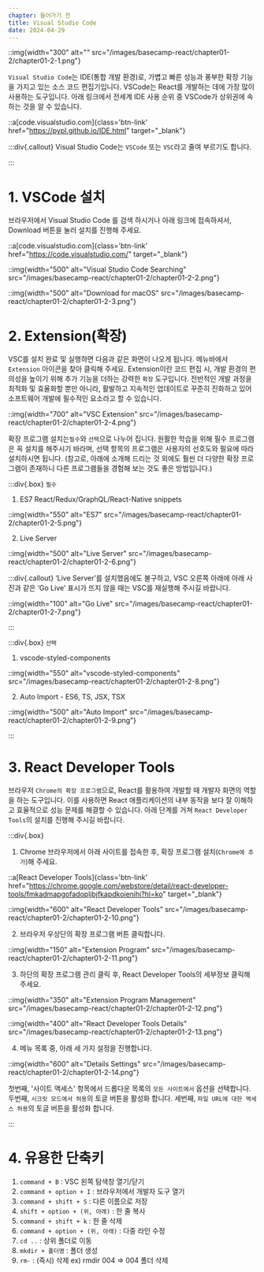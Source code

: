```yaml
---
chapter: 들어가기 전
title: Visual Studio Code
date: 2024-04-29
---
```


::img{width="300" alt="" src="/images/basecamp-react/chapter01-2/chapter01-2-1.png"}

`Visual Studio Code`는 IDE(통합 개발 환경)로, 가볍고 빠른 성능과 풍부한 확장 기능을 가지고 있는 소스 코드 편집기입니다. VSCode는 React를 개발하는 데에 가장 많이 사용하는 도구입니다. 아래 링크에서 전세계 IDE 사용 순위 중 VSCode가 상위권에 속하는 것을 알 수 있습니다.

::a[code.visualstudio.com]{class='btn-link' href="https://pypl.github.io/IDE.html" target="\_blank"}

:::div{.callout}
Visual Studio Code는 `VSCode` 또는 `VSC`라고 줄여 부르기도 합니다.

:::

# 1. VSCode 설치

브라우저에서 Visual Studio Code 를 검색 하시거나 아래 링크에 접속하셔서, Download 버튼을 눌러 설치를 진행해 주세요.

::a[code.visualstudio.com]{class='btn-link' href="https://code.visualstudio.com/" target="\_blank"}

::img{width="500" alt="Visual Studio Code Searching" src="/images/basecamp-react/chapter01-2/chapter01-2-2.png"}

::img{width="500" alt="Download for macOS" src="/images/basecamp-react/chapter01-2/chapter01-2-3.png"}

# 2. Extension(확장)

VSC를 설치 완료 및 실행하면 다음과 같은 화면이 나오게 됩니다. 메뉴바에서 `Extension` 아이콘을 찾아 클릭해 주세요. Extension이란 코드 편집 시, 개발 환경의 편의성을 높이기 위해 추가 기능을 더하는 강력한 `확장` 도구입니다. 전반적인 개발 과정을 최적화 및 효율화할 뿐만 아니라, 활발하고 지속적인 업데이트로 꾸준히 진화하고 있어 소프트웨어 개발에 필수적인 요소라고 할 수 있습니다.

::img{width="700" alt="VSC Extension" src="/images/basecamp-react/chapter01-2/chapter01-2-4.png"}

확장 프로그램 설치는`필수`와 `선택`으로 나누어 집니다. 원활한 학습을 위해 필수 프로그램은 꼭 설치를 해주시기 바라며, 선택 항목의 프로그램은 사용자의 선호도와 필요에 따라 설치하시면 됩니다. (참고로, 아래에 소개해 드리는 것 외에도 훨씬 더 다양한 확장 프로그램이 존재하니 다른 프로그램들을 경험해 보는 것도 좋은 방법입니다.)

:::div{.box}
`필수`

1. ES7 React/Redux/GraphQL/React-Native snippets

::img{width="550" alt="ES7" src="/images/basecamp-react/chapter01-2/chapter01-2-5.png"}

2. Live Server

::img{width="500" alt="Live Server" src="/images/basecamp-react/chapter01-2/chapter01-2-6.png"}

:::div{.callout}
‘Live Server’를 설치했음에도 불구하고, VSC 오른쪽 아래에 아래 사진과 같은 ‘Go Live’ 표시가 뜨지 않을 때는 VSC를 재실행해 주시길 바랍니다.

::img{width="100" alt="Go Live" src="/images/basecamp-react/chapter01-2/chapter01-2-7.png"}

:::

:::div{.box}
`선택`

1. vscode-styled-components

::img{width="550" alt="vscode-styled-components" src="/images/basecamp-react/chapter01-2/chapter01-2-8.png"}

2. Auto Import - ES6, TS, JSX, TSX

::img{width="500" alt="Auto Import" src="/images/basecamp-react/chapter01-2/chapter01-2-9.png"}

:::

# 3. React Developer Tools

브라우저 `Chrome의 확장 프로그램`으로, React를 활용하여 개발할 때 개발자 화면의 역할을 하는 도구입니다. 이를 사용하면 React 애플리케이션의 내부 동작을 보다 잘 이해하고 효율적으로 성능 문제를 해결할 수 있습니다. 아래 단계를 거쳐 `React Developer Tools`의 설치를 진행해 주시길 바랍니다.

:::div{.box}

1. Chrome 브라우저에서 아래 사이트를 접속한 후, 확장 프로그램 설치(`Chrome에 추가`)해 주세요.

::a[React Developer Tools]{class='btn-link' href="https://chrome.google.com/webstore/detail/react-developer-tools/fmkadmapgofadopljbjfkapdkoienihi?hl=ko" target="\_blank"}

::img{width="600" alt="React Developer Tools" src="/images/basecamp-react/chapter01-2/chapter01-2-10.png"}

2. 브라우저 우상단의 확장 프로그램 버튼 클릭합니다.

::img{width="150" alt="Extension Program" src="/images/basecamp-react/chapter01-2/chapter01-2-11.png"}

3. 하단의 확장 프로그램 관리 클릭 후, React Developer Tools의 세부정보 클릭해 주세요.

::img{width="350" alt="Extension Program Management" src="/images/basecamp-react/chapter01-2/chapter01-2-12.png"}

::img{width="400" alt="React Developer Tools Details" src="/images/basecamp-react/chapter01-2/chapter01-2-13.png"}

4. 메뉴 목록 중, 아래 세 가지 설정을 진행합니다.

::img{width="600" alt="Details Settings" src="/images/basecamp-react/chapter01-2/chapter01-2-14.png"}

첫번째, '사이트 액세스' 항목에서 드롭다운 목록의 `모든 사이트에서` 옵션을 선택합니다. 두번째, `시크릿 모드에서 허용`의 토글 버튼을 활성화 합니다. 세번째, `파일 URL에 대한 액세스 허용`의 토글 버튼을 활성화 합니다.

:::

# 4. 유용한 단축키

1. `command + B` : VSC 왼쪽 탐색창 열기/닫기
2. `command + option + I` : 브라우저에서 개발자 도구 열기
3. `command + shift + S` : 다른 이름으로 저장
4. `shift + option + (위, 아래)` : 한 줄 복사
5. `command + shift + k` : 한 줄 삭제
6. `command + option + (위, 아래)` : 다중 라인 수정
7. `cd ..` : 상위 폴더로 이동
8. `mkdir + 폴더명` : 폴더 생성
9. `rm-` : (즉시) 삭제 ex) rmdir 004 => 004 폴더 삭제
